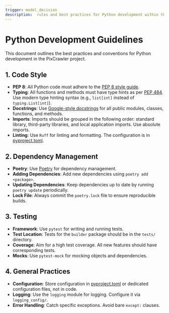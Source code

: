 ```yaml
---
trigger: model_decision
description:  rules and best practices for Python development within the PixCrawler project, ensuring code consistency and quality.
---
```


# Python Development Guidelines

This document outlines the best practices and conventions for Python development in the PixCrawler project.

## 1. Code Style

- **PEP 8**: All Python code must adhere to the [PEP 8 style guide](https://www.python.org/dev/peps/pep-0008/).
- **Typing**: All functions and methods must have type hints as per [PEP 484](https://www.python.org/dev/peps/pep-0484/). Use modern type hinting syntax (e.g., `list[int]` instead of `typing.List[int]`).
- **Docstrings**: Use [Google-style docstrings](https://google.github.io/styleguide/pyguide.html#3.8-comments-and-docstrings) for all public modules, classes, functions, and methods.
- **Imports**: Imports should be grouped in the following order: standard library, third-party libraries, and local application imports. Use absolute imports.
- **Linting**: Use `Ruff` for linting and formatting. The configuration is in [pyproject.toml](cci:7://file:///f:/Projects/Languages/Python/WorkingOnIt/PixCrawler/pyproject.toml:0:0-0:0).

## 2. Dependency Management

- **Poetry**: Use [Poetry](https://python-poetry.org/) for dependency management.
- **Adding Dependencies**: Add new dependencies using `poetry add <package>`.
- **Updating Dependencies**: Keep dependencies up to date by running `poetry update` periodically.
- **Lock File**: Always commit the `poetry.lock` file to ensure reproducible builds.

## 3. Testing

- **Framework**: Use `pytest` for writing and running tests.
- **Test Location**: Tests for the `builder` package should be in the `tests/` directory.
- **Coverage**: Aim for a high test coverage. All new features should have corresponding tests.
- **Mocks**: Use `pytest-mock` for mocking objects and dependencies.

## 4. General Practices

- **Configuration**: Store configuration in [pyproject.toml](cci:7://file:///f:/Projects/Languages/Python/WorkingOnIt/PixCrawler/pyproject.toml:0:0-0:0) or dedicated configuration files, not in code.
- **Logging**: Use the `logging` module for logging. Configure it via `logging_config/`.
- **Error Handling**: Catch specific exceptions. Avoid bare `except:` clauses.